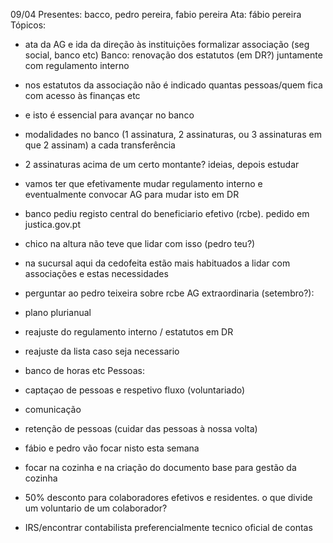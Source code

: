 09/04
Presentes: bacco, pedro pereira, fabio pereira
 Ata: fábio pereira
Tópicos:
- ata da AG e ida da direção às instituições formalizar associação (seg social, banco etc)
Banco: renovação dos estatutos (em DR?) juntamente com regulamento interno
- nos estatutos da associação não é indicado quantas pessoas/quem fica com acesso às finanças etc
- e isto é essencial para avançar no banco
- modalidades no banco (1 assinatura, 2 assinaturas, ou 3 assinaturas em que 2 assinam) a cada transferência
- 2 assinaturas acima de um certo montante? ideias, depois estudar
- vamos ter que efetivamente mudar regulamento interno e eventualmente convocar AG para mudar isto em DR
- banco pediu registo central do beneficiario efetivo (rcbe). pedido em justica.gov.pt
- chico na altura não teve que lidar com isso (pedro teu?)
- na sucursal aqui da cedofeita estão mais habituados a lidar com associações e estas necessidades
- perguntar ao pedro teixeira sobre rcbe
AG extraordinaria (setembro?):
- plano plurianual
- reajuste do regulamento interno / estatutos em DR
- reajuste da lista caso seja necessario
- banco de horas etc
Pessoas:
- captaçao de pessoas e respetivo fluxo (voluntariado)
- comunicação
- retenção de pessoas (cuidar das pessoas à nossa volta)
- fábio e pedro vão focar nisto esta semana

- focar na cozinha e na criação do documento base para gestão da cozinha
- 50% desconto para colaboradores efetivos e residentes. o que divide um voluntario de um colaborador?
 - IRS/encontrar contabilista preferencialmente tecnico oficial de contas

